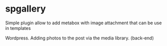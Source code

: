 # spgallery
Simple plugin allow to add metabox with image attachment that can be use in templates 

Wordpress.  Adding photos to the post via the media library. (back-end)

